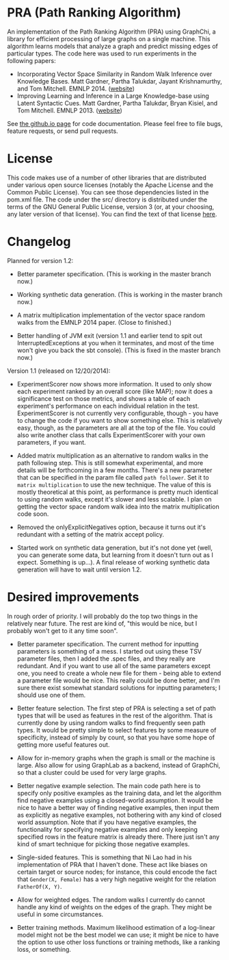 # PRA (Path Ranking Algorithm)

An implementation of the Path Ranking Algorithm (PRA) using GraphChi, a library for efficient
processing of large graphs on a single machine.  This algorithm learns models that analyze a graph
and predict missing edges of particular types.  The code here was used to run experiments in the
following papers:

* Incorporating Vector Space Similarity in Random Walk Inference over Knowledge Bases.  Matt
  Gardner, Partha Talukdar, Jayant Krishnamurthy, and Tom Mitchell.  EMNLP 2014.
([website](http://rtw.ml.cmu.edu/emnlp2014_vector_space_pra))
* Improving Learning and Inference in a Large Knowledge-base using Latent Syntactic Cues.  Matt
  Gardner, Partha Talukdar, Bryan Kisiel, and Tom Mitchell.  EMNLP 2013.
([website](http://rtw.ml.cmu.edu/emnlp2013_pra))

See [the github.io page](http://matt-gardner.github.io/pra/) for code documentation.  Please feel
free to file bugs, feature requests, or send pull requests.

# License

This code makes use of a number of other libraries that are distributed under various open source
licenses (notably the Apache License and the Common Public License).  You can see those
dependencies listed in the pom.xml file.  The code under the src/ directory is distributed under
the terms of the GNU General Public License, version 3 (or, at your choosing, any later version of
that license).  You can find the text of that license
[here](http://www.gnu.org/licenses/gpl-3.0.txt).

# Changelog

Planned for version 1.2:

- Better parameter specification. (This is working in the master branch now.)

- Working synthetic data generation.  (This is working in the master branch now.)

- A matrix multiplication implementation of the vector space random walks from the EMNLP 2014
  paper.  (Close to finished.)

- Better handling of JVM exit (version 1.1 and earlier tend to spit out InterruptedExceptions at 
  you when it terminates, and most of the time won't give you back the sbt console).  (This is 
fixed in the master branch now.)

Version 1.1 (released on 12/20/2014):

- ExperimentScorer now shows more information.  It used to only show each experiment ranked by an
  overall score (like MAP); now it does a significance test on those metrics, and shows a table of
each experiment's performance on each individual relation in the test.  ExperimentScorer is not
currently very configurable, though - you have to change the code if you want to show something
else.  This is relatively easy, though, as the parameters are all at the top of the file.  You
could also write another class that calls ExperimentScorer with your own parameters, if you want.

- Added matrix multiplication as an alternative to random walks in the path following step.  This
  is still somewhat experimental, and more details will be forthcoming in a few months.  There's a
new parameter that can be specified in the param file called `path follower`.  Set it to `matrix
multiplication` to use the new technique.  The value of this is mostly theoretical at this point,
as performance is pretty much identical to using random walks, except it's slower and less
scalable.  I plan on getting the vector space random walk idea into the matrix multiplication code
soon.

- Removed the onlyExplicitNegatives option, because it turns out it's redundant with a setting of
  the matrix accept policy.

- Started work on synthetic data generation, but it's not done yet (well, you can generate some
  data, but learning from it doesn't turn out as I expect.  Something is up...).  A final release
of working synthetic data generation will have to wait until version 1.2.

# Desired improvements

In rough order of priority.  I will probably do the top two things in the relatively near future.
The rest are kind of, "this would be nice, but I probably won't get to it any time soon".

- Better parameter specification.  The current method for inputting parameters is something of a
  mess.  I started out using these TSV parameter files, then I added the .spec files, and they
really are redundant.  And if you want to use all of the same parameters except one, you need to
create a whole new file for them - being able to extend a parameter file would be nice.  This
really could be done better, and I'm sure there exist somewhat standard solutions for inputting
parameters; I should use one of them.

- Better feature selection.  The first step of PRA is selecting a set of path types that will be
  used as features in the rest of the algorithm.  That is currently done by using random walks to
find frequently seen path types.  It would be pretty simple to select features by some measure of
specificity, instead of simply by count, so that you have some hope of getting more useful features
out.

- Allow for in-memory graphs when the graph is small or the machine is large.  Also allow for
  using GraphLab as a backend, instead of GraphChi, so that a cluster could be used for very large
graphs.

- Better negative example selection.  The main code path here is to specify only positive examples
  as the training data, and let the algorithm find negative examples using a closed-world
assumption.  It would be nice to have a better way of finding negative examples, then input them
as explicitly as negative examples, not bothering with any kind of closed world assumption.  Note
that if you have negative examples, the functionality for specifying negative examples and only
keeping specified rows in the feature matrix is already there.  There just isn't any kind of smart
technique for picking those negative examples.

- Single-sided features.  This is something that Ni Lao had in his implementation of PRA that I
  haven't done.  These act like biases on certain target or source nodes; for instance, this could
encode the fact that `Gender(X, Female)` has a very high negative weight for the relation
`FatherOf(X, Y)`.

- Allow for weighted edges.  The random walks I currently do cannot handle any kind of weights on
  the edges of the graph.  They might be useful in some circumstances.

- Better training methods.  Maximum likelihood estimation of a log-linear model might not be the
  best model we can use; it might be nice to have the option to use other loss functions or
training methods, like a ranking loss, or something.

